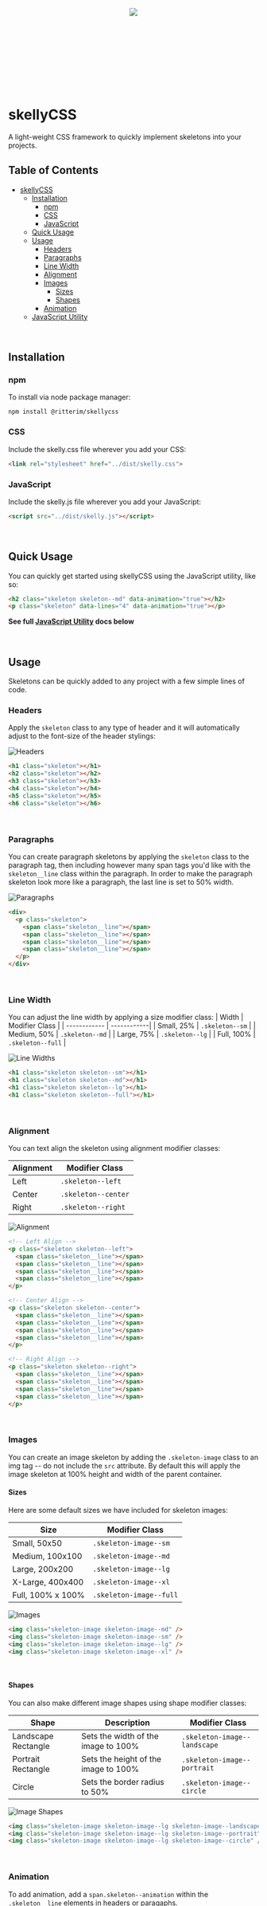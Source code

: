 <div style="display:flex; align-items:center; justify-content:center; height:300px;">
  <img src="images/fish-skeleton.png" />
</div>

# skellyCSS
A light-weight CSS framework to quickly implement skeletons into your projects.


<h2>Table of Contents</h2>

- [skellyCSS](#skellycss)
  - [Installation](#installation)
    - [npm](#npm)
    - [CSS](#css)
    - [JavaScript](#javascript)
  - [Quick Usage](#quick-usage)
  - [Usage](#usage)
    - [Headers](#headers)
    - [Paragraphs](#paragraphs)
    - [Line Width](#line-width)
    - [Alignment](#alignment)
    - [Images](#images)
      - [Sizes](#sizes)
      - [Shapes](#shapes)
    - [Animation](#animation)
  - [JavaScript Utility](#javascript-utility)

<br />

## Installation
### npm
To install via node package manager:
```shell
npm install @ritterim/skellycss
```
### CSS
Include the skelly.css file wherever you add your CSS:
``` html
<link rel="stylesheet" href="../dist/skelly.css">
```

### JavaScript
Include the skelly.js file wherever you add your JavaScript:
``` html
<script src="../dist/skelly.js"></script>
```

<br />

## Quick Usage
You can quickly get started using skellyCSS using the JavaScript utility, like so:
``` html
<h2 class="skeleton skeleton--md" data-animation="true"></h2>
<p class="skeleton" data-lines="4" data-animation="true"></p>
```
**See full [JavaScript Utility](#javascript-utility) docs below**

<br />

## Usage
Skeletons can be quickly added to any project with a few simple lines of code. 

### Headers
Apply the `skeleton` class to any type of header and it will automatically adjust to the font-size of the header stylings:

![Headers](images/headers.png)

``` html
<h1 class="skeleton"></h1>
<h2 class="skeleton"></h2>
<h3 class="skeleton"></h3>
<h4 class="skeleton"></h4>
<h5 class="skeleton"></h5>
<h6 class="skeleton"></h6>
```

<br />

### Paragraphs
You can create paragraph skeletons by applying the `skeleton` class to the paragraph tag, then including however many span tags you'd like with the `skeleton__line` class within the paragraph. In order to make the paragraph skeleton look more like a paragraph, the last line is set to 50% width.

![Paragraphs](images/paragraphs.png)
```html
<div>
  <p class="skeleton">
    <span class="skeleton__line"></span>
    <span class="skeleton__line"></span>
    <span class="skeleton__line"></span>
    <span class="skeleton__line"></span>
  </p>
</div>
```

<br />

### Line Width
You can adjust the line width by applying a size modifier class:
| Width | Modifier Class | 
| ------------ | ------------|
| Small, 25% | `.skeleton--sm` |
| Medium, 50% | `.skeleton--md` |
| Large, 75% | `.skeleton--lg` |
| Full, 100% | `.skeleton--full` |

![Line Widths](images/line-widths.png)

``` html
<h1 class="skeleton skeleton--sm"></h1>
<h1 class="skeleton skeleton--md"></h1>
<h1 class="skeleton skeleton--lg"></h1>
<h1 class="skeleton skeleton--full"></h1>
```

<br />

### Alignment
You can text align the skeleton using alignment modifier classes:

| Alignment | Modifier Class |
| ------------ | ------------|
| Left | `.skeleton--left` |
| Center | `.skeleton--center` |
| Right | `.skeleton--right` |

![Alignment](images/alignment.png)

``` html
<!-- Left Align -->
<p class="skeleton skeleton--left">
  <span class="skeleton__line"></span>
  <span class="skeleton__line"></span>
  <span class="skeleton__line"></span>
  <span class="skeleton__line"></span>
</p>

<!-- Center Align -->
<p class="skeleton skeleton--center">
  <span class="skeleton__line"></span>
  <span class="skeleton__line"></span>
  <span class="skeleton__line"></span>
  <span class="skeleton__line"></span>
</p>

<!-- Right Align -->
<p class="skeleton skeleton--right">
  <span class="skeleton__line"></span>
  <span class="skeleton__line"></span>
  <span class="skeleton__line"></span>
  <span class="skeleton__line"></span>
</p>
```

<br />

### Images
You can create an image skeleton by adding the `.skeleton-image` class to an img tag -- do not include the `src` attribute. By default this will apply the image skeleton at 100% height and width of the parent container.

#### Sizes
Here are some default sizes we have included for skeleton images:

| Size | Modifier Class |
| ------------ | ------------| 
| Small, 50x50 | `.skeleton-image--sm` |
| Medium, 100x100 | `.skeleton-image--md` |
| Large, 200x200 | `.skeleton-image--lg` |
| X-Large, 400x400 | `.skeleton-image--xl` |
| Full, 100% x 100% | `.skeleton-image--full` |

![Images](images/images.png)

``` html
<img class="skeleton-image skeleton-image--md" />
<img class="skeleton-image skeleton-image--sm" />
<img class="skeleton-image skeleton-image--lg" />
<img class="skeleton-image skeleton-image--xl" />
```

<br />

#### Shapes
You can also make different image shapes using shape modifier classes:

| Shape | Description | Modifier Class |
| ------------ |------------ | ------------| 
| Landscape Rectangle | Sets the width of the image to 100% | `.skeleton-image--landscape` |
| Portrait Rectangle | Sets the height of the image to 100% | `.skeleton-image--portrait` |
| Circle | Sets the border radius to 50% | `.skeleton-image--circle` |

![Image Shapes](images/image-shapes.png)

``` html
<img class="skeleton-image skeleton-image--lg skeleton-image--landscape" />
<img class="skeleton-image skeleton-image--lg skeleton-image--portrait" />
<img class="skeleton-image skeleton-image--lg skeleton-image--circle" />
```

<br />

### Animation
To add animation, add a `span.skeleton--animation` within the `.skeleton__line` elements in headers or paragaphs.

![Animation](images/animation.gif)

``` html
<div>
  <p class="skeleton">
    <span class="skeleton__line">
      <span class="skeleton--animation"></span>
    </span>
        <span class="skeleton__line">
      <span class="skeleton--animation"></span>
    </span>
    <span class="skeleton__line">
      <span class="skeleton--animation"></span>
    </span>
    <span class="skeleton__line">
      <span class="skeleton--animation"></span>
    </span>
  </p>
</div>
```

<br />

## JavaScript Utility
The easiest and our preferred way to add Skeletons is by using the included JavaScript utilities. 

On either a header tag or a paragraph tag, add the `skeleton` class and a `data-lines` attribute with the number of lines you'd like the skeleton to have:

``` html
<h2 class="skeleton skeleton--md" data-lines="2"></h2>
<p class="skeleton" data-lines="7"></p>
```

<br />

You can also give the skeleton animation by adding the `data-animation` attribute and setting it to `true`:

``` html
<h2 class="skeleton skeleton--md" data-animation="true"></h2>
<p class="skeleton" data-lines="7" data-animation="true"></p>
```